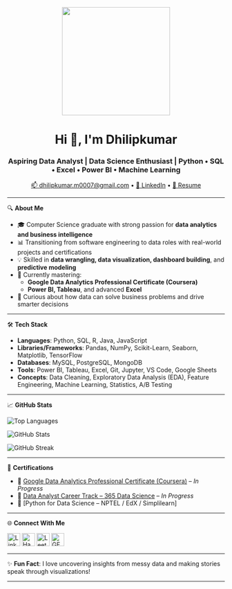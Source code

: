 <div align="center">
  <img src="https://media2.giphy.com/media/qgQUggAC3Pfv687qPC/giphy.gif" width="250" />
</div>

<h1 align="center">Hi 👋, I'm Dhilipkumar</h1>
<h3 align="center">Aspiring Data Analyst | Data Science Enthusiast | Python • SQL • Excel • Power BI • Machine Learning</h3>

<p align="center">
  <a href="mailto:dhilipkumar.m0007@gmail.com">📫 dhilipkumar.m0007@gmail.com</a> • 
  <a href="https://www.linkedin.com/in/dhilipkumar20">💼 LinkedIn</a> • 
  <a href="https://drive.google.com/file/d/1FprH6Rt9nVrkDCQI2Zx6GMqAIYlQNZts/view?usp=drive_link">📄 Resume</a>
</p>

---

🔍 **About Me**

- 🎓 Computer Science graduate with strong passion for **data analytics and business intelligence**
- 📊 Transitioning from software engineering to data roles with real-world projects and certifications
- 💡 Skilled in **data wrangling, data visualization, dashboard building**, and **predictive modeling**
- 🌱 Currently mastering:
  - **Google Data Analytics Professional Certificate (Coursera)**
  - **Power BI, Tableau**, and advanced **Excel**
- 🧠 Curious about how data can solve business problems and drive smarter decisions

---

🛠️ **Tech Stack**

- **Languages**: Python, SQL, R, Java, JavaScript  
- **Libraries/Frameworks**: Pandas, NumPy, Scikit-Learn, Seaborn, Matplotlib, TensorFlow  
- **Databases**: MySQL, PostgreSQL, MongoDB  
- **Tools**: Power BI, Tableau, Excel, Git, Jupyter, VS Code, Google Sheets  
- **Concepts**: Data Cleaning, Exploratory Data Analysis (EDA), Feature Engineering, Machine Learning, Statistics, A/B Testing

---

📈 **GitHub Stats**

<p align="left">
  <img src="https://github-readme-stats.vercel.app/api/top-langs?username=imdhilipkumar&show_icons=true&locale=en&layout=compact" alt="Top Languages" />
</p>
<p>
  <img src="https://github-readme-stats.vercel.app/api?username=imdhilipkumar&show_icons=true&locale=en" alt="GitHub Stats" />
</p>
<p>
  <img src="https://github-readme-streak-stats.herokuapp.com/?user=imdhilipkumar" alt="GitHub Streak" />
</p>

---

📌 **Certifications**

- 📜 [Google Data Analytics Professional Certificate (Coursera)](https://www.coursera.org/professional-certificates/google-data-analytics) – *In Progress*
- 📜 [Data Analyst Career Track – 365 Data Science](https://365datascience.com/) – *In Progress*
- 📜 [Python for Data Science – NPTEL / EdX / Simplilearn]

---

🌐 **Connect With Me**

<p align="left">
  <a href="https://linkedin.com/in/dhilipkumar20" target="_blank"><img src="https://cdn.jsdelivr.net/npm/simple-icons@v5/icons/linkedin.svg" alt="LinkedIn" height="30" width="30" /></a>
  <a href="https://www.hackerrank.com/dhilipkumar_m001" target="_blank"><img src="https://cdn.jsdelivr.net/npm/simple-icons@v5/icons/hackerrank.svg" alt="Hackerrank" height="30" width="30" /></a>
  <a href="https://www.leetcode.com/user1576hm" target="_blank"><img src="https://cdn.jsdelivr.net/npm/simple-icons@v5/icons/leetcode.svg" alt="LeetCode" height="30" width="30" /></a>
  <a href="https://auth.geeksforgeeks.org/user/dhilipkumar0007/profile" target="_blank"><img src="https://cdn.jsdelivr.net/npm/simple-icons@v5/icons/geeksforgeeks.svg" alt="GFG" height="30" width="30" /></a>
</p>

---

✨ **Fun Fact**: I love uncovering insights from messy data and making stories speak through visualizations!

---

